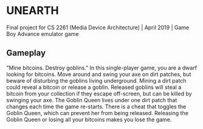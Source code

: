 # UNEARTH
Final project for CS 2261 (Media Device Architecture) | April 2019 | Game Boy Advance emulator game

## Gameplay
"Mine bitcoins. Destroy goblins." In this single-player game, you are a dwarf looking for bitcoins. Move around and swing your axe on dirt patches, but beware of disturbing the goblins living underground. Mining a dirt patch could reveal a bitcoin or release a goblin. Released goblins will steal a bitcoin from your collection if they escape off-screen, but can be killed by swinging your axe. The Goblin Queen lives under one dirt patch that changes each time the game re-starts. There is a cheat that toggles the Goblin Queen, which can prevent her from being released. Releasing the Goblin Queen or losing all your bitcoins makes you lose the game.


